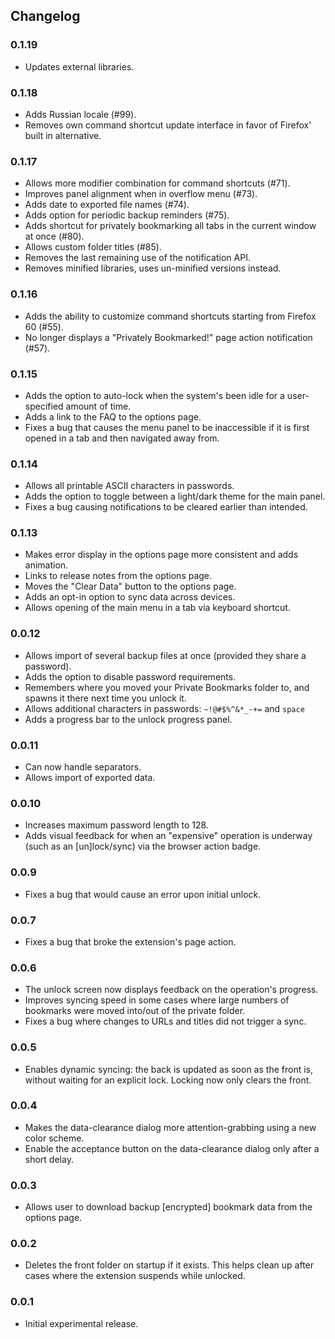 ## Changelog

### 0.1.19
 * Updates external libraries.

### 0.1.18
 * Adds Russian locale (#99).
 * Removes own command shortcut update interface in favor of Firefox' built in alternative.
 
### 0.1.17
 * Allows more modifier combination for command shortcuts (#71).
 * Improves panel alignment when in overflow menu (#73).
 * Adds date to exported file names (#74).
 * Adds option for periodic backup reminders (#75).
 * Adds shortcut for privately bookmarking all tabs in the current window at once (#80).
 * Allows custom folder titles (#85).
 * Removes the last remaining use of the notification API.
 * Removes minified libraries, uses un-minified versions instead.

### 0.1.16
 * Adds the ability to customize command shortcuts starting from Firefox 60 (#55).
 * No longer displays a "Privately Bookmarked!" page action notification (#57).

### 0.1.15
 * Adds the option to auto-lock when the system's been idle for a user-specified amount of time.
 * Adds a link to the FAQ to the options page.
 * Fixes a bug that causes the menu panel to be inaccessible if it is first opened in a tab and then navigated away from.

### 0.1.14
 * Allows all printable ASCII characters in passwords.
 * Adds the option to toggle between a light/dark theme for the main panel.
 * Fixes a bug causing notifications to be cleared earlier than intended.
 
### 0.1.13
 * Makes error display in the options page more consistent and adds animation.
 * Links to release notes from the options page.
 * Moves the "Clear Data" button to the options page.
 * Adds an opt-in option to sync data across devices.
 * Allows opening of the main menu in a tab via keyboard shortcut.

### 0.0.12
 * Allows import of several backup files at once (provided they share a password).
 * Adds the option to disable password requirements.
 * Remembers where you moved your Private Bookmarks folder to, and spawns it there next time you unlock it.
 * Allows additional characters in passwords: `~!@#$%^&*_-+=` and `space`
 * Adds a progress bar to the unlock progress panel.

### 0.0.11
 * Can now handle separators.
 * Allows import of exported data.
 
### 0.0.10
 * Increases maximum password length to 128.
 * Adds visual feedback for when an "expensive" operation is underway (such as an [un]lock/sync) via the browser action badge.
 
### 0.0.9
 * Fixes a bug that would cause an error upon initial unlock.
 
### 0.0.7
 * Fixes a bug that broke the extension's page action.
 
### 0.0.6
 * The unlock screen now displays feedback on the operation's progress.
 * Improves syncing speed in some cases where large numbers of bookmarks were moved into/out of the private folder.
 * Fixes a bug where changes to URLs and titles did not trigger a sync.

### 0.0.5
 * Enables dynamic syncing: the back is updated as soon as the front is, without waiting for an explicit lock. Locking now only clears the front.
 
### 0.0.4
 * Makes the data-clearance dialog more attention-grabbing using a new color scheme.
 * Enable the acceptance button on the data-clearance dialog only after a short delay.
 
### 0.0.3
 * Allows user to download backup [encrypted] bookmark data from the options page.
 
### 0.0.2
 * Deletes the front folder on startup if it exists. This helps clean up after cases where the extension suspends while unlocked.
 
### 0.0.1
 * Initial experimental release.
